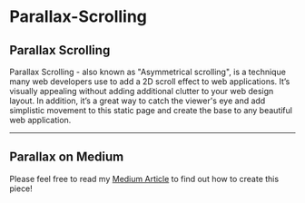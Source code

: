 # Parallax-Scrolling

## Parallax Scrolling
Parallax Scrolling - also known as "Asymmetrical scrolling", is a technique many web developers use to add a 2D scroll effect to web applications. It’s visually appealing without adding additional clutter to your web design layout. In addition, it’s a great way to catch the viewer's eye and add simplistic movement to this static page and create the base to any beautiful web application.

---
## Parallax on Medium
Please feel free to read my [Medium Article](https://medium.com/@emmanelson_72964/the-easy-way-to-create-parallax-scrolling-eb708d434a4a) to find out how to create this piece!
